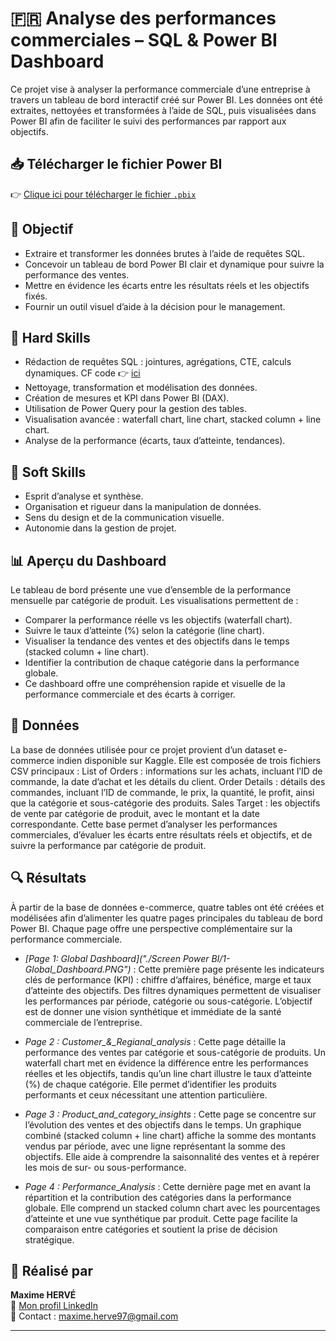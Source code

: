 # 🇫🇷 Analyse des performances commerciales – SQL & Power BI Dashboard

Ce projet vise à analyser la performance commerciale d’une entreprise à travers un tableau de bord interactif créé sur Power BI.
Les données ont été extraites, nettoyées et transformées à l’aide de SQL, puis visualisées dans Power BI afin de faciliter le suivi des performances par rapport aux objectifs.

## 📥 Télécharger le fichier Power BI

👉 [Clique ici pour télécharger le fichier `.pbix`](./Ecomm_dashboard.pbix)

## 🎯 Objectif

- Extraire et transformer les données brutes à l’aide de requêtes SQL.
- Concevoir un tableau de bord Power BI clair et dynamique pour suivre la performance des ventes. 
- Mettre en évidence les écarts entre les résultats réels et les objectifs fixés.
- Fournir un outil visuel d’aide à la décision pour le management.

## 🧠 Hard Skills

- Rédaction de requêtes SQL : jointures, agrégations, CTE, calculs dynamiques. CF code 👉 [ici](./Ecomm.sql)
- Nettoyage, transformation et modélisation des données.
- Création de mesures et KPI dans Power BI (DAX).
- Utilisation de Power Query pour la gestion des tables.
- Visualisation avancée : waterfall chart, line chart, stacked column + line chart.
- Analyse de la performance (écarts, taux d’atteinte, tendances).

## 🤝 Soft Skills

- Esprit d’analyse et synthèse.
- Organisation et rigueur dans la manipulation de données.
- Sens du design et de la communication visuelle.
- Autonomie dans la gestion de projet.

## 📊 Aperçu du Dashboard

Le tableau de bord présente une vue d’ensemble de la performance mensuelle par catégorie de produit.
Les visualisations permettent de :

- Comparer la performance réelle vs les objectifs (waterfall chart).
- Suivre le taux d’atteinte (%) selon la catégorie (line chart).
- Visualiser la tendance des ventes et des objectifs dans le temps (stacked column + line chart).
- Identifier la contribution de chaque catégorie dans la performance globale.
- Ce dashboard offre une compréhension rapide et visuelle de la performance commerciale et des écarts à corriger.

## 📁 Données

La base de données utilisée pour ce projet provient d’un dataset e-commerce indien disponible sur Kaggle. Elle est composée de trois fichiers CSV principaux :
List of Orders : informations sur les achats, incluant l’ID de commande, la date d’achat et les détails du client.
Order Details : détails des commandes, incluant l’ID de commande, le prix, la quantité, le profit, ainsi que la catégorie et sous-catégorie des produits.
Sales Target : les objectifs de vente par catégorie de produit, avec le montant et la date correspondante.
Cette base permet d’analyser les performances commerciales, d’évaluer les écarts entre résultats réels et objectifs, et de suivre la performance par catégorie de produit.

## 🔍 Résultats

À partir de la base de données e-commerce, quatre tables ont été créées et modélisées afin d’alimenter les quatre pages principales du tableau de bord Power BI.
Chaque page offre une perspective complémentaire sur la performance commerciale.

- *[Page 1: Global Dashboard]("./Screen Power BI/1- Global_Dashboard.PNG")* : Cette première page présente les indicateurs clés de performance (KPI) : chiffre d’affaires, bénéfice, marge et taux d’atteinte des objectifs.
Des filtres dynamiques permettent de visualiser les performances par période, catégorie ou sous-catégorie.
L’objectif est de donner une vision synthétique et immédiate de la santé commerciale de l’entreprise.

- *Page 2 : Customer_&_Regianal_analysis* : Cette page détaille la performance des ventes par catégorie et sous-catégorie de produits.
Un waterfall chart met en évidence la différence entre les performances réelles et les objectifs, tandis qu’un line chart illustre le taux d’atteinte (%) de chaque catégorie.
Elle permet d’identifier les produits performants et ceux nécessitant une attention particulière.

- *Page 3 : Product_and_category_insights* : Cette page se concentre sur l’évolution des ventes et des objectifs dans le temps.
Un graphique combiné (stacked column + line chart) affiche la somme des montants vendus par période, avec une ligne représentant la somme des objectifs.
Elle aide à comprendre la saisonnalité des ventes et à repérer les mois de sur- ou sous-performance.

- *Page 4 : Performance_Analysis* : Cette dernière page met en avant la répartition et la contribution des catégories dans la performance globale.
Elle comprend un stacked column chart avec les pourcentages d’atteinte et une vue synthétique par produit.
Cette page facilite la comparaison entre catégories et soutient la prise de décision stratégique.

## 💼 Réalisé par

**Maxime HERVÉ**  
📎 [Mon profil LinkedIn](https://www.linkedin.com/in/maxime-herve-05925a144/)  
📧 Contact : maxime.herve97@gmail.com

---